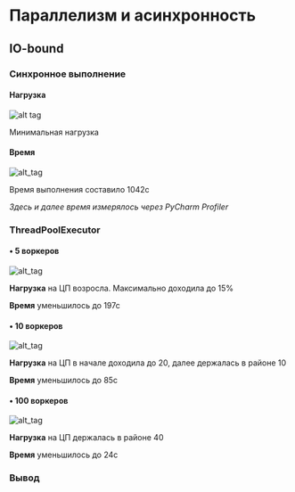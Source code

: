 # Параллелизм и асинхронность
## IO-bound

### Синхронное выполнение
#### Нагрузка
![alt tag](https://sun9-23.userapi.com/impg/I4b1sJGYVVbSLHHpkEKZ2bCv2fJLr4GIQ4a4fw/RgqLvyvtKMM.jpg?size=838x588&quality=96&sign=f36200a5ab74630ed7f5c347e54e63f8&type=album)

Минимальная нагрузка
#### Время
![alt_tag](https://sun9-74.userapi.com/impg/4f6no8AKay35fgKYC8hRYuINgtope9L3MXiJQA/vOdZyrB2KnA.jpg?size=1376x59&quality=96&sign=622048419b81a38c1f024a35e3f40e2d&type=album)

Время выполнения составило 1042с

*Здесь и далее время измерялось через PyCharm Profiler*



### ThreadPoolExecutor
#### • 5 воркеров
![alt_tag](https://sun9-84.userapi.com/impg/8W05A_uWYiHo7mchUqT_etPWQn7OnVlbZWfJpw/cY94JIOhfz4.jpg?size=834x584&quality=96&sign=d89b88eceecf1b66a505684e065c484d&type=album)

**Нагрузка** на ЦП возросла. Максимально доходила до 15%

**Время** уменьшилось до 197с


#### • 10 воркеров
![alt_tag](https://sun9-20.userapi.com/impg/FJjDgKgrgSv19ZqGEIgQ99SunNxh8BXVy43YLg/jtoHVqwD6Po.jpg?size=835x589&quality=96&sign=e3c11e8fa9e95b2b8fde7df66dabf754&type=album)

**Нагрузка** на ЦП в начале доходила до 20, далее держалась в районе 10

**Время** уменьшилось до 85с


#### • 100 воркеров
![alt_tag](https://sun9-38.userapi.com/impg/p7txLrHKBBiRu9PsOh_SjF0WIpaqNeLNTUou-g/BvFUDxNnOcM.jpg?size=837x588&quality=96&sign=54daae55f4705b36e1e6f7e7b9cb8fe2&type=album)

**Нагрузка** на ЦП держалась в районе 40

**Время** уменьшилось до 24с

### Вывод
